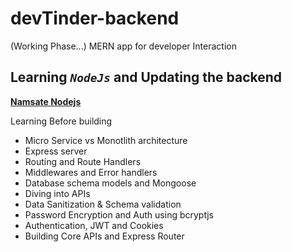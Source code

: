 # devTinder-backend
(Working Phase...)
MERN app for developer Interaction

## Learning *`NodeJs`* and Updating the backend
[**Namsate Nodejs**](https://github.com/akshadjaiswal/Namaste-Nodejs)

Learning Before building
- Micro Service vs Monotlith architecture
- Express server
- Routing and Route Handlers
- Middlewares and Error handlers
- Database schema models and Mongoose
- Diving into APIs
- Data Sanitization & Schema validation
- Password Encryption and Auth using bcryptjs
- Authentication, JWT and Cookies
- Building Core APIs and Express Router 